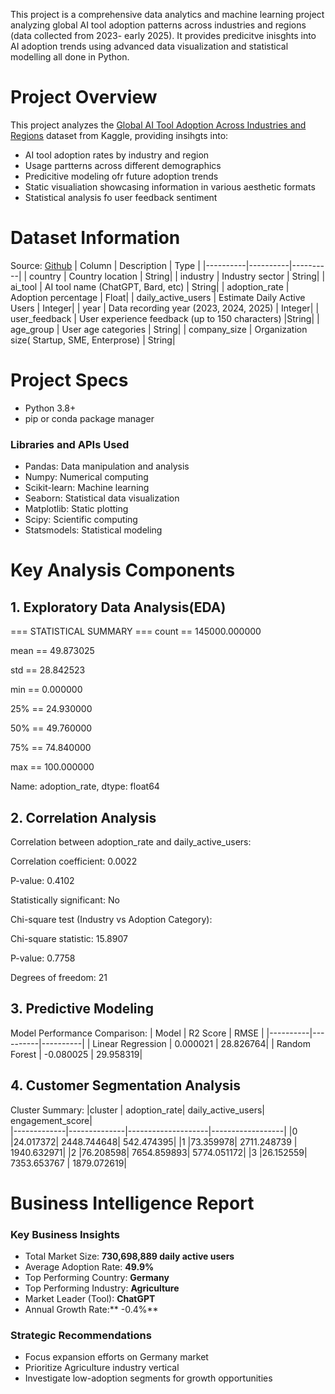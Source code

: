 This project is a comprehensive data analytics and machine learning project analyzing global AI tool adoption patterns across industries and regions (data collected from 2023- early 2025). It provides predicitve inisghts into AI adoption trends using advanced data visualization and statistical modelling all done in Python.

# **Project Overview**
This project analyzes the [Global AI Tool Adoption Across Industries and Regions]((https://www.kaggle.com/datasets/tfisthis/global-ai-tool-adoption-across-industries)) dataset from Kaggle, providing insihgts into: 
- AI tool adoption rates by industry and region
- Usage partterns across different demographics
- Predicitive modeling ofr future adoption trends
- Static visualiation showcasing information in various aesthetic formats
- Statistical analysis fo user feedback sentiment

# **Dataset Information**
Source: [Github](https://www.kaggle.com/datasets/tfisthis/global-ai-tool-adoption-across-industries)
| Column  | Description | Type |
|----------|----------|----------|
| country    | Country location     | String|
| industry    | Industry sector     | String|
| ai_tool    | AI tool name (ChatGPT, Bard, etc)     | String|
| adoption_rate    | Adoption percentage     | Float|
| daily_active_users    | Estimate Daily Active Users     | Integer|
| year    | Data recording year (2023, 2024, 2025)     | Integer|
| user_feedback    | User experience feedback (up to 150 characters)     |String|
| age_group    | User age categories     | String|
| company_size    | Organization size( Startup, SME, Enterprose)     | String|

# **Project Specs**
- Python 3.8+
- pip or conda package manager

### **Libraries and APIs Used**
- Pandas: Data manipulation and analysis
- Numpy: Numerical computing
- Scikit-learn: Machine learning
- Seaborn: Statistical data visualization
- Matplotlib: Static plotting
- Scipy: Scientific computing
- Statsmodels: Statistical modeling

# **Key Analysis Components**
## 1. **Exploratory Data Analysis(EDA)**
   === STATISTICAL SUMMARY ===
count == 145000.000000

mean == 49.873025

std == 28.842523

min == 0.000000

25% == 24.930000

50%  == 49.760000

75% == 74.840000

max == 100.000000

Name: adoption_rate, dtype: float64

## 2. **Correlation Analysis**
Correlation between adoption_rate and daily_active_users:

Correlation coefficient: 0.0022

P-value: 0.4102

Statistically significant: No

Chi-square test (Industry vs Adoption Category):

Chi-square statistic: 15.8907

P-value: 0.7758

Degrees of freedom: 21

## 3. **Predictive Modeling**
   Model Performance Comparison:
| Model | R2 Score | RMSE |
|----------|----------|----------|
| Linear Regression   | 0.000021     | 28.826764|
| Random Forest   | -0.080025     | 29.958319|

## 4. **Customer Segmentation Analysis**
   Cluster Summary:
|cluster      | adoption_rate|  daily_active_users|  engagement_score|       
|-------------|--------------|--------------------|------------------|
|0            |24.017372|         2448.744648|        542.474395|
|1            |73.359978|        2711.248739 |      1940.632971|
|2            |76.208598|         7654.859893|       5774.051172|
|3            |26.152559|        7353.653767 |      1879.072619|

# **Business Intelligence Report**
 ### **Key Business Insights**
- Total Market Size: **730,698,889 daily active users**
- Average Adoption Rate: **49.9%**
- Top Performing Country: **Germany**
- Top Performing Industry: **Agriculture**
- Market Leader (Tool): **ChatGPT**
- Annual Growth Rate:** -0.4%**

### **Strategic Recommendations**
- Focus expansion efforts on Germany market
- Prioritize Agriculture industry vertical
- Investigate low-adoption segments for growth opportunities
